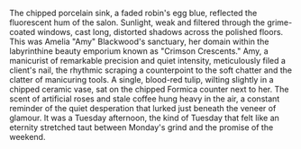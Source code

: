 The chipped porcelain sink, a faded robin's egg blue, reflected the fluorescent hum of the salon.  Sunlight, weak and filtered through the grime-coated windows, cast long, distorted shadows across the polished floors.  This was Amelia "Amy" Blackwood's sanctuary, her domain within the labyrinthine beauty emporium known as "Crimson Crescents."  Amy, a manicurist of remarkable precision and quiet intensity, meticulously filed a client's nail, the rhythmic scraping a counterpoint to the soft chatter and the clatter of manicuring tools.  A single, blood-red tulip, wilting slightly in a chipped ceramic vase, sat on the chipped Formica counter next to her.  The scent of artificial roses and stale coffee hung heavy in the air, a constant reminder of the quiet desperation that lurked just beneath the veneer of glamour.  It was a Tuesday afternoon, the kind of Tuesday that felt like an eternity stretched taut between Monday's grind and the promise of the weekend.
